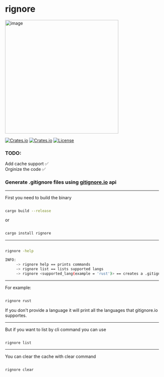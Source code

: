 # rignore

<img width="371" alt="image" src="https://user-images.githubusercontent.com/112097111/189715281-6287eecc-b939-4f5c-9e59-b1ce54af14fa.png">

[![Crates.io](https://img.shields.io/crates/v/rignore?style=flat-square)](https://crates.io/crates/rignore)
[![Crates.io](https://img.shields.io/crates/d/rignore?style=flat-square)](https://crates.io/crates/rignore)
[![License](https://img.shields.io/badge/license-MIT-blue?style=flat-square)](LICENSE-MIT)

### TODO:

Add cache support ✅\
Orginize the code ✅

### Generate .gitignore files using [gitignore.io](https://gitignore.io) api

---

First you need to build the binary

```bash

cargo build --release

```

or

```bash

cargo install rignore

```

---

```bash

rignore -help

INFO:
     -> rignore help == prints commands
     -> rignore list == lists supported langs
     -> rignore <supported_lang(example = 'rust')> == creates a .gitignore file

```

---

For example:

```bash

rignore rust

```

If you don't provide a language it will print all the languages
that gitignore.io supportes.

---

But if you want to list by cli command you can use

```bash

rignore list

```

---

You can clear the cache with clear command

```bash

rignore clear

```

